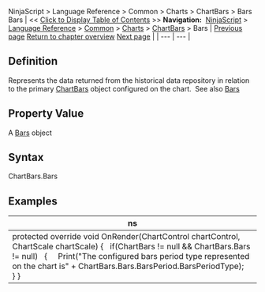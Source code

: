 ﻿
NinjaScript \> Language Reference \> Common \> Charts \> ChartBars \> Bars
Bars
| \<\< [Click to Display Table of Contents](chartbars_bars.md) \>\> **Navigation:**     [NinjaScript](ninjascript.md) \> [Language Reference](language_reference_wip.md) \> [Common](common.md) \> [Charts](chart.md) \> [ChartBars](chartbars.md) \> Bars | [Previous page](chartbars.md) [Return to chapter overview](chartbars.md) [Next page](chartbars_count.md) |
| --- | --- |
## Definition
Represents the data returned from the historical data repository in relation to the primary [ChartBars](chartbars.md) object configured on the chart.  See also [Bars](bars.md)
## 
## Property Value
A [Bars](bars.md) object
 
## Syntax
ChartBars.Bars
## 
## Examples
| ns |
| --- |
| protected override void OnRender(ChartControl chartControl, ChartScale chartScale) {    if(ChartBars !\= null \&\& ChartBars.Bars !\= null)    {      Print("The configured bars period type represented on the chart is" \+ ChartBars.Bars.BarsPeriod.BarsPeriodType);    } } |

